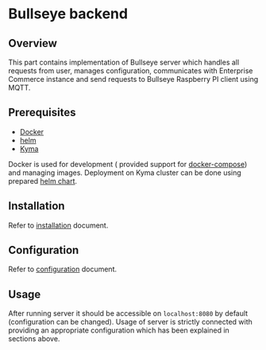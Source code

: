 # Bullseye backend

## Overview

This part contains implementation of Bullseye server which handles all requests from
user, manages configuration, communicates with Enterprise Commerce instance and send requests
to Bullseye Raspberry PI client using MQTT.

## Prerequisites

- [Docker](https://www.docker.com)
- [helm](https://helm.sh)
- [Kyma](https://kyma-project.io/)

Docker is used for development ( provided support for [docker-compose](https://docs.docker.com/compose/)) and
managing images. Deployment on Kyma cluster can be done using prepared [helm chart](./deployments/chart/bullseye).
 
## Installation

Refer to [installation](./docs/installation.org) document.

## Configuration

Refer to [configuration](./docs/configuration.org) document.

## Usage

After running server it should be accessible on `localhost:8080` by default (configuration
can be changed). Usage of server is strictly connected with providing an appropriate
configuration which has been explained in sections above.